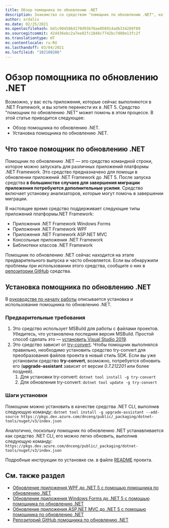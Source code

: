```yaml
---
title: Обзор помощника по обновлению .NET
description: Знакомство со средством "помощник по обновлению .NET", которое помогает переходить с платформы .NET Framework и обновляет проекты до .NET 5.
author: ardalis
ms.date: 02/25/2021
ms.openlocfilehash: bd1c904586d170d93b76ae058914adb334289f89
ms.sourcegitcommit: 42d436ebc2a7ee02fc1848c7742bc7d80e13fc2f
ms.translationtype: HT
ms.contentlocale: ru-RU
ms.lasthandoff: 03/04/2021
ms.locfileid: "102108286"
---
```

# <a name="overview-of-the-net-upgrade-assistant"></a>Обзор помощника по обновлению .NET

Возможно, у вас есть приложения, которые сейчас выполняются в .NET Framework, и вы хотите перенести их в .NET 5. Средство "помощник по обновлению .NET" может помочь в этом процессе. В этой статье приводится следующее:

* Обзор помощника по обновлению .NET.
* Установка помощника по обновлению .NET.

## <a name="what-is-the-net-upgrade-assistant"></a>Что такое помощник по обновлению .NET

Помощник по обновлению .NET — это средство командной строки, которое можно запускать для различных приложений платформы .NET Framework. Это средство предназначено для помощи в обновлении приложений .NET Framework до .NET 5. После запуска средства **в большинстве случаев для завершения миграции приложения потребуются дополнительные усилия**. Средство включает установку анализаторов, которые могут помочь в завершении миграции.

В настоящее время средство поддерживает следующие типы приложений платформы.NET Framework:

- Приложения .NET Framework Windows Forms
- Приложения .NET Framework WPF
- Приложения .NET Framework ASP.NET MVC
- Консольные приложения .NET Framework
- Библиотеки классов .NET Framework

Помощник по обновлению .NET сейчас находится на этапе предварительного выпуска и часто обновляется. Если вы обнаружили проблемы при использовании этого средства, сообщите о них в [репозитории GitHub](https://github.com/dotnet/upgrade-assistant) средства.

## <a name="how-to-install-the-net-upgrade-assistant"></a>Установка помощника по обновлению .NET

В [руководстве по началу работы](https://aka.ms/dotnet-upgrade-assistant-install) описывается установка и использование помощника по обновлению .NET.

### <a name="prerequisites"></a>Предварительные требования

1. Это средство использует MSBuild для работы с файлами проектов. Убедитесь, что установлена последняя версия MSBuild. Простой способ сделать это — [установить Visual Studio 2019](https://visualstudio.microsoft.com/downloads/).
1. Это средство зависит от [try-convert](https://github.com/dotnet/try-convert). Чтобы помощник выполнялся правильно, необходимо установить средство try-convert для преобразования файлов проекта в новый стиль SDK. Если вы уже установили средство **try-convert**, возможно, потребуется обновить его (**upgrade-assistant** зависит от версии _0.7.212201_ или более поздней).
    1. Для установки try-convert: `dotnet tool install -g try-convert`
    1. Для обновления try-convert: `dotnet tool update -g try-convert`

### <a name="installation-steps"></a>Шаги установки

Помощник можно установить в качестве средства .NET CLI, выполнив следующую команду: `dotnet tool install -g upgrade-assistant --add-source https://pkgs.dev.azure.com/dnceng/public/_packaging/dotnet-tools/nuget/v3/index.json`

Аналогично, поскольку помощник по обновлению .NET устанавливается как средство .NET CLI, его можно легко обновить, выполнив следующую команду: `https://pkgs.dev.azure.com/dnceng/public/_packaging/dotnet-tools/nuget/v3/index.json`

Подробные инструкции по установке см. в файле [README](https://github.com/dotnet/upgrade-assistant) проекта.

## <a name="see-also"></a>См. также раздел

- [Обновление приложения WPF до .NET 5 с помощью помощника по обновлению .NET](upgrade-assistant-wpf-framework.md)
- [Обновление приложения Windows Forms до .NET 5 с помощью помощника по обновлению .NET](upgrade-assistant-winforms-framework.md)
- [Обновление приложения ASP.NET MVC до .NET 5 с помощью помощника по обновлению .NET](upgrade-assistant-aspnetmvc.md)
- [Репозиторий GitHub помощника по обновлению .NET](https://github.com/dotnet/upgrade-assistant)
